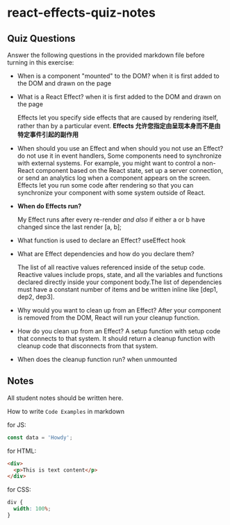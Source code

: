 # react-effects-quiz-notes

## Quiz Questions

Answer the following questions in the provided markdown file before turning in this exercise:

- When is a component "mounted" to the DOM?
  when it is first added to the DOM and drawn on the page

- What is a React Effect?
  when it is first added to the DOM and drawn on the page

  Effects let you specify side effects that are caused by rendering itself, rather than by a particular event. **Effects 允许您指定由呈现本身而不是由特定事件引起的副作用**

- When should you use an Effect and when should you not use an Effect?
  do not use it in event handlers,
  Some components need to synchronize with external systems. For example, you might want to control a non-React component based on the React state, set up a server connection, or send an analytics log when a component appears on the screen. Effects let you run some code after rendering so that you can synchronize your component with some system outside of React.
- **When do Effects run?**

  My Effect runs after every re-render
  _and also_ if either a or b have changed since the last render [a, b];

- What function is used to declare an Effect?
  useEffect hook

- What are Effect dependencies and how do you declare them?

  The list of all reactive values referenced inside of the setup code. Reactive values include props, state, and all the variables and functions declared directly inside your component body.The list of dependencies must have a constant number of items and be written inline like [dep1, dep2, dep3].

- Why would you want to clean up from an Effect?
  After your component is removed from the DOM, React will run your cleanup function.
- How do you clean up from an Effect?
  A setup function with setup code that connects to that system.
  It should return a cleanup function with cleanup code that disconnects from that system.
- When does the cleanup function run?
  when unmounted

## Notes

All student notes should be written here.

How to write `Code Examples` in markdown

for JS:

```javascript
const data = 'Howdy';
```

for HTML:

```html
<div>
  <p>This is text content</p>
</div>
```

for CSS:

```css
div {
  width: 100%;
}
```
